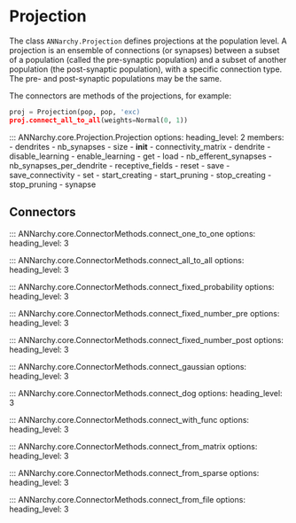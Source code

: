 # Projection

The class `ANNarchy.Projection` defines projections at the population
level. A projection is an ensemble of connections (or synapses) between
a subset of a population (called the pre-synaptic population) and a
subset of another population (the post-synaptic population), with a
specific connection type. The pre- and post-synaptic populations may be
the same.

The connectors are methods of the projections, for example:

```python
proj = Projection(pop, pop, 'exc)
proj.connect_all_to_all(weights=Normal(0, 1))
```

::: ANNarchy.core.Projection.Projection
    options:
      heading_level: 2
      members:
        - dendrites
        - nb_synapses
        - size
        - __init__
        - connectivity_matrix
        - dendrite
        - disable_learning
        - enable_learning
        - get
        - load
        - nb_efferent_synapses
        - nb_synapses_per_dendrite
        - receptive_fields
        - reset
        - save
        - save_connectivity
        - set
        - start_creating
        - start_pruning
        - stop_creating
        - stop_pruning
        - synapse

## Connectors

::: ANNarchy.core.ConnectorMethods.connect_one_to_one
    options:
      heading_level: 3

::: ANNarchy.core.ConnectorMethods.connect_all_to_all
    options:
      heading_level: 3

::: ANNarchy.core.ConnectorMethods.connect_fixed_probability
    options:
      heading_level: 3

::: ANNarchy.core.ConnectorMethods.connect_fixed_number_pre
    options:
      heading_level: 3

::: ANNarchy.core.ConnectorMethods.connect_fixed_number_post
    options:
      heading_level: 3

::: ANNarchy.core.ConnectorMethods.connect_gaussian
    options:
      heading_level: 3

::: ANNarchy.core.ConnectorMethods.connect_dog
    options:
      heading_level: 3

::: ANNarchy.core.ConnectorMethods.connect_with_func
    options:
      heading_level: 3

::: ANNarchy.core.ConnectorMethods.connect_from_matrix
    options:
      heading_level: 3

::: ANNarchy.core.ConnectorMethods.connect_from_sparse
    options:
      heading_level: 3

::: ANNarchy.core.ConnectorMethods.connect_from_file
    options:
      heading_level: 3